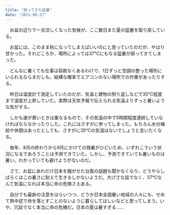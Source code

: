 ```yaml
---
title: "戻ってきた猛暑"
date: "2021-08-27"
---
```


　お盆の辺りで一旦涼しくなった気候が、ここ数日また夏の猛暑を取り戻している。

　お盆には、このまま秋になってしまえばいいのにと思っていたのだが、やはり甘かった。それどころか、場所によっては37℃にもなる猛暑が戻ってきてしまった。

　どんなに暑くても仕事は容赦なくあるわけで、1日ずっと空調の整った場所にいられるならまだしも、結構な確率でエアコンのない場所での作業があったりする。

　昨日は温度計で測定していたのだが、気温と建物の照り返しなどで35℃程度まで温度が上昇していた。実際は天気予報で伝えられる気温よりずっと暑いような気がする。

　しかも運が悪いときは重なるもので、その気温の中で5時間程度連続していなければならなかったりした。これにはさすがに参ってしまった。もちろん水分補給や休憩はあったとしても、さすがに35℃の気温はないでしょうと言いたくなる。

　毎年、8月の終わりから9月にかけての残暑がひどいため、いずれこういう状況になるであろうことは予測できていた。しかし、予測できていても暑いものは暑い。わかっていても避けようがないのだ。

　さて、お盆にあれだけ日本を騒がせた台風の話題も聞かなくなり、どうやらしばらくはこの暑さに耐えて生きるしかないようだ。大げさな話でなく、37℃なんて気温になれば本当に命の危険さえある。

　自分でも最新の注意をはらいつつ、どうか日本全国暑い地域の人々にも、せめて熱中症で命を落とすことのないように暮らしてほしいなどと思ってしまう。いや、冗談でなく本当に命の危機だ。日本の夏は暑すぎる……
